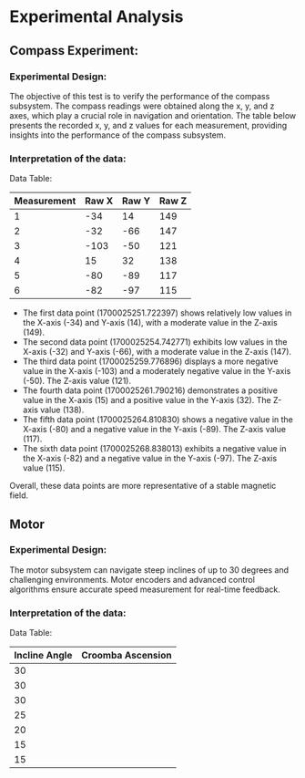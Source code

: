 # Experimental Analysis

##  Compass Experiment:

### Experimental Design:
The objective of this test is to verify the performance of the compass subsystem. The compass readings were obtained along the x, y, and z axes, which play a crucial role in navigation and orientation. The table below presents the recorded x, y, and z values for each measurement, providing insights into the performance of the compass subsystem.

### Interpretation of the data:
Data Table:
 
| Measurement | Raw X | Raw Y | Raw Z |
|-------------|-------|-------|-------|
| 1           | -34   | 14    | 149   |
| 2           | -32   | -66   | 147   |
| 3           | -103  | -50   | 121   |
| 4           | 15    | 32    | 138   |
| 5           | -80   | -89   | 117   |
| 6           | -82   | -97   | 115   |

- The first data point (1700025251.722397) shows relatively low values in the X-axis (-34) and Y-axis (14), with a moderate value in the Z-axis (149).
- The second data point (1700025254.742771) exhibits low values in the X-axis (-32) and Y-axis (-66), with a moderate value in the Z-axis (147).
- The third data point (1700025259.776896) displays a more negative value in the X-axis (-103) and a moderately negative value in the Y-axis (-50). The Z-axis value (121).
- The fourth data point (1700025261.790216) demonstrates a positive value in the X-axis (15) and a positive value in the Y-axis (32). The Z-axis value (138).
- The fifth data point (1700025264.810830) shows a negative value in the X-axis (-80) and a negative value in the Y-axis (-89). The Z-axis value (117).
- The sixth data point (1700025268.838013) exhibits a negative value in the X-axis (-82) and a negative value in the Y-axis (-97). The Z-axis value (115).

Overall, these data points are more representative of a stable magnetic field.



## Motor

### Experimental Design:
The motor subsystem can navigate steep inclines of up to 30 degrees and challenging environments. Motor encoders and advanced control algorithms ensure accurate speed measurement for real-time feedback. 

### Interpretation of the data:
Data Table:

| Incline Angle | Croomba Ascension  |
|---------------|--------------------|
| 30            |                    |
| 30            |                    |
| 30            |                    |
| 25            |                    |
| 20            |                    |
| 15            |                    |
| 15            |                    |


